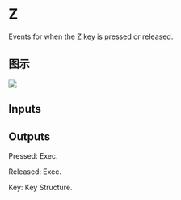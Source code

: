 # Z

Events for when the Z key is pressed or released.

## 图示

![]($-20221218-19270642.png)

## Inputs

## Outputs

Pressed: Exec.

Released: Exec.

Key: Key Structure.


